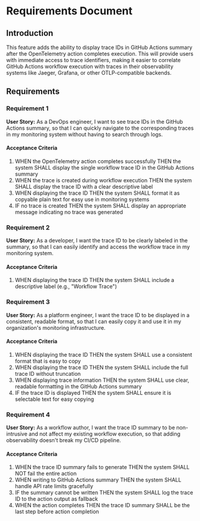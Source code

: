 # Requirements Document

## Introduction

This feature adds the ability to display trace IDs in GitHub Actions summary after the OpenTelemetry action completes execution. This will provide users with immediate access to trace identifiers, making it easier to correlate GitHub Actions workflow execution with traces in their observability systems like Jaeger, Grafana, or other OTLP-compatible backends.

## Requirements

### Requirement 1

**User Story:** As a DevOps engineer, I want to see trace IDs in the GitHub Actions summary, so that I can quickly navigate to the corresponding traces in my monitoring system without having to search through logs.

#### Acceptance Criteria

1. WHEN the OpenTelemetry action completes successfully THEN the system SHALL display the single workflow trace ID in the GitHub Actions summary
2. WHEN the trace is created during workflow execution THEN the system SHALL display the trace ID with a clear descriptive label
3. WHEN displaying the trace ID THEN the system SHALL format it as copyable plain text for easy use in monitoring systems
4. IF no trace is created THEN the system SHALL display an appropriate message indicating no trace was generated

### Requirement 2

**User Story:** As a developer, I want the trace ID to be clearly labeled in the summary, so that I can easily identify and access the workflow trace in my monitoring system.

#### Acceptance Criteria

1. WHEN displaying the trace ID THEN the system SHALL include a descriptive label (e.g., "Workflow Trace")

### Requirement 3

**User Story:** As a platform engineer, I want the trace ID to be displayed in a consistent, readable format, so that I can easily copy it and use it in my organization's monitoring infrastructure.

#### Acceptance Criteria

1. WHEN displaying the trace ID THEN the system SHALL use a consistent format that is easy to copy
2. WHEN displaying the trace ID THEN the system SHALL include the full trace ID without truncation
3. WHEN displaying trace information THEN the system SHALL use clear, readable formatting in the GitHub Actions summary
4. IF the trace ID is displayed THEN the system SHALL ensure it is selectable text for easy copying

### Requirement 4

**User Story:** As a workflow author, I want the trace ID summary to be non-intrusive and not affect my existing workflow execution, so that adding observability doesn't break my CI/CD pipeline.

#### Acceptance Criteria

1. WHEN the trace ID summary fails to generate THEN the system SHALL NOT fail the entire action
2. WHEN writing to GitHub Actions summary THEN the system SHALL handle API rate limits gracefully
3. IF the summary cannot be written THEN the system SHALL log the trace ID to the action output as fallback
4. WHEN the action completes THEN the trace ID summary SHALL be the last step before action completion